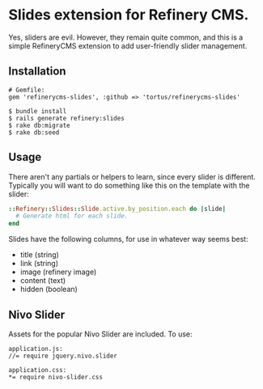# Slides extension for Refinery CMS.

Yes, sliders are evil. However, they remain quite common, and this
is a simple RefineryCMS extension to add user-friendly slider management.

## Installation

    # Gemfile:
    gem 'refinerycms-slides', :github => 'tortus/refinerycms-slides'

    $ bundle install
    $ rails generate refinery:slides
    $ rake db:migrate
    $ rake db:seed

## Usage

There aren't any partials or helpers to learn, since every slider is different.
Typically you will want to do something like this on the template with the slider:

```ruby
::Refinery::Slides::Slide.active.by_position.each do |slide|
  # Generate html for each slide.
end
```

Slides have the following columns, for use in whatever way seems best:

* title (string)
* link (string)
* image (refinery image)
* content (text)
* hidden (boolean)

## Nivo Slider

Assets for the popular Nivo Slider are included. To use:

    application.js:
    //= require jquery.nivo.slider

    application.css:
    *= require nivo-slider.css
